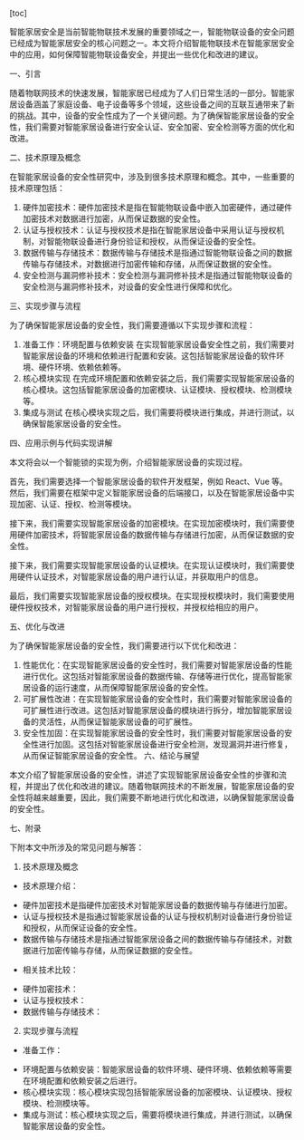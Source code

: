 
[toc]                    
                
                
智能家居安全是当前智能物联技术发展的重要领域之一，智能物联设备的安全问题已经成为智能家居安全的核心问题之一。本文将介绍智能物联技术在智能家居安全中的应用，如何保障智能物联设备安全，并提出一些优化和改进的建议。

一、引言

随着物联网技术的快速发展，智能家居已经成为了人们日常生活的一部分。智能家居设备涵盖了家庭设备、电子设备等多个领域，这些设备之间的互联互通带来了新的挑战。其中，设备的安全性成为了一个关键问题。为了确保智能家居设备的安全性，我们需要对智能家居设备进行安全认证、安全加密、安全检测等方面的优化和改进。

二、技术原理及概念

在智能家居设备的安全性研究中，涉及到很多技术原理和概念。其中，一些重要的技术原理包括：

1. 硬件加密技术：硬件加密技术是指在智能物联设备中嵌入加密硬件，通过硬件加密技术对数据进行加密，从而保证数据的安全性。
2. 认证与授权技术：认证与授权技术是指在智能家居设备中采用认证与授权机制，对智能物联设备进行身份验证和授权，从而保证设备的安全性。
3. 数据传输与存储技术：数据传输与存储技术是指通过智能物联设备之间的数据传输与存储技术，对数据进行加密传输和存储，从而保证数据的安全性。
4. 安全检测与漏洞修补技术：安全检测与漏洞修补技术是指通过智能物联设备的安全检测与漏洞修补技术，对设备的安全性进行保障和优化。

三、实现步骤与流程

为了确保智能家居设备的安全性，我们需要遵循以下实现步骤和流程：

1. 准备工作：环境配置与依赖安装
在实现智能家居设备安全性之前，我们需要对智能家居设备的环境和依赖进行配置和安装。这包括智能家居设备的软件环境、硬件环境、依赖依赖等。
2. 核心模块实现
在完成环境配置和依赖安装之后，我们需要实现智能家居设备的核心模块。这包括智能家居设备的加密模块、认证模块、授权模块、检测模块等。
3. 集成与测试
在核心模块实现之后，我们需要将模块进行集成，并进行测试，以确保智能家居设备的安全性。

四、应用示例与代码实现讲解

本文将会以一个智能锁的实现为例，介绍智能家居设备的实现过程。

首先，我们需要选择一个智能家居设备的软件开发框架，例如 React、Vue 等。然后，我们需要在框架中定义智能家居设备的后端接口，以及在智能家居设备中实现加密、认证、授权、检测等模块。

接下来，我们需要实现智能家居设备的加密模块。在实现加密模块时，我们需要使用硬件加密技术，将智能家居设备的数据传输与存储进行加密，从而保证数据的安全性。

接下来，我们需要实现智能家居设备的认证模块。在实现认证模块时，我们需要使用硬件认证技术，对智能家居设备的用户进行认证，并获取用户的信息。

最后，我们需要实现智能家居设备的授权模块。在实现授权模块时，我们需要使用硬件授权技术，对智能家居设备的用户进行授权，并授权给相应的用户。

五、优化与改进

为了确保智能家居设备的安全性，我们需要进行以下优化和改进：

1. 性能优化：在实现智能家居设备的安全性时，我们需要对智能家居设备的性能进行优化。这包括对智能家居设备的数据传输、存储等进行优化，提高智能家居设备的运行速度，从而保障智能家居设备的安全性。
2. 可扩展性改进：在实现智能家居设备的安全性时，我们需要对智能家居设备的可扩展性进行改进。这包括对智能家居设备的模块进行拆分，增加智能家居设备的灵活性，从而保证智能家居设备的可扩展性。
3. 安全性加固：在实现智能家居设备的安全性时，我们需要对智能家居设备的安全性进行加固。这包括对智能家居设备进行安全检测，发现漏洞并进行修复，从而保证智能家居设备的安全性。
六、结论与展望

本文介绍了智能家居设备的安全性，讲述了实现智能家居设备安全性的步骤和流程，并提出了优化和改进的建议。随着物联网技术的不断发展，智能家居设备的安全性将越来越重要，因此，我们需要不断地进行优化和改进，以确保智能家居设备的安全性。

七、附录

下附本文中所涉及的常见问题与解答：

1. 技术原理及概念

* 技术原理介绍：
- 硬件加密技术是指硬件加密技术对智能家居设备的数据传输与存储进行加密。
- 认证与授权技术是指通过智能家居设备的认证与授权机制对设备进行身份验证和授权，从而保证设备的安全性。
- 数据传输与存储技术是指通过智能家居设备之间的数据传输与存储技术，对数据进行加密传输与存储，从而保证数据的安全性。
* 相关技术比较：
- 硬件加密技术：
- 认证与授权技术：
- 数据传输与存储技术：
2. 实现步骤与流程

* 准备工作：
- 环境配置与依赖安装：智能家居设备的软件环境、硬件环境、依赖依赖等需要在环境配置和依赖安装之后进行。
- 核心模块实现：核心模块实现包括智能家居设备的加密模块、认证模块、授权模块、检测模块等。
- 集成与测试：核心模块实现之后，需要将模块进行集成，并进行测试，以确保智能家居设备的安全性。

